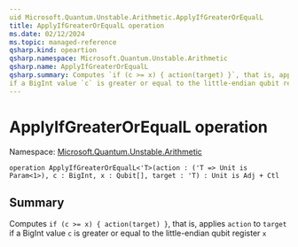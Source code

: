 ```yaml
---
uid Microsoft.Quantum.Unstable.Arithmetic.ApplyIfGreaterOrEqualL
title: ApplyIfGreaterOrEqualL operation
ms.date: 02/12/2024
ms.topic: managed-reference
qsharp.kind: opeartion
qsharp.namespace: Microsoft.Quantum.Unstable.Arithmetic
qsharp.name: ApplyIfGreaterOrEqualL
qsharp.summary: Computes `if (c >= x) { action(target) }`, that is, applies `action` to `target`
if a BigInt value `c` is greater or equal to the little-endian qubit register `x`
---
```


# ApplyIfGreaterOrEqualL operation

Namespace: [Microsoft.Quantum.Unstable.Arithmetic](xref:Microsoft.Quantum.Unstable.Arithmetic)

```qsharp
operation ApplyIfGreaterOrEqualL<'T>(action : ('T => Unit is Param<1>), c : BigInt, x : Qubit[], target : 'T) : Unit is Adj + Ctl
```

## Summary
Computes `if (c >= x) { action(target) }`, that is, applies `action` to `target`
if a BigInt value `c` is greater or equal to the little-endian qubit register `x`
